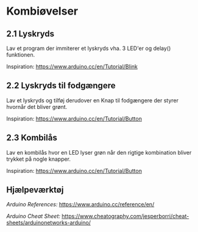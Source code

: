 # Kombiøvelser

## 2.1 Lyskryds

Lav et program der immiterer et lyskryds vha. 3 LED'er og delay() funktionen.

Inspiration: https://www.arduino.cc/en/Tutorial/Blink

## 2.2 Lyskryds til fodgængere

Lav et lyskryds og tilføj derudover en Knap til fodgængere der styrer hvornår det bliver grønt.

Inspiration: https://www.arduino.cc/en/Tutorial/Button

## 2.3 Kombilås 

Lav en kombilås hvor en LED lyser grøn når den rigtige kombination bliver trykket på nogle knapper.

Inspiration: https://www.arduino.cc/en/Tutorial/Button

## Hjælpeværktøj

*Arduino References:*
https://www.arduino.cc/reference/en/

*Arduino Cheat Sheet:*
 https://www.cheatography.com/jesperborri/cheat-sheets/arduinonetworks-arduino/

